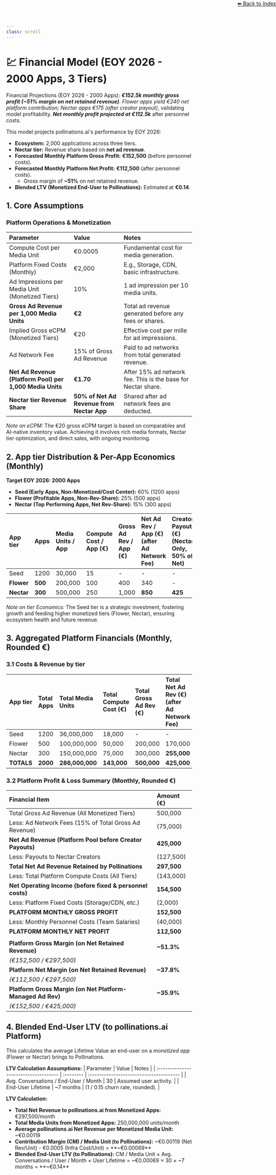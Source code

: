 ```yaml
---
class: scroll
---
```


<div style="text-align: right; position: absolute; top: 0; right: 0;">
<a href="/1">⬅️ Back to Index</a>
</div>

# 💹 **Financial Model (EOY 2026 - 2000 Apps, 3 Tiers)**

<div class="bg-red-100 p-1 pl-6 pr-6 rounded-lg border-l-4 border-red-500 mb-6">
  <p class="text-red-800">Financial Projections (EOY 2026 - 2000 Apps): <strong><em>€152.5k monthly gross profit (~51% margin on net retained revenue)</em></strong>. <em>Flower apps yield €240 net platform contribution; Nectar apps €175 (after creator payout)</em>, validating model profitability. <strong><em>Net monthly profit projected at €112.5k</em></strong> after personnel costs.</p>
</div>

This model projects pollinations.ai's performance by EOY 2026:
*   **Ecosystem:** 2,000 applications across three tiers.
*   **Nectar tier:** Revenue share based on **net ad revenue**.
*   **Forecasted Monthly Platform Gross Profit:** **€152,500** (before personnel costs).
*   **Forecasted Monthly Platform Net Profit:** **€112,500** (after personnel costs).
    *   Gross margin of **~51%** on net retained revenue.
*   **Blended LTV (Monetized End-User to Pollinations):** Estimated at **€0.14**.

## 1. Core Assumptions

### Platform Operations & Monetization

| Parameter                                     | Value                                      | Notes                                                         |
| :-------------------------------------------- | :----------------------------------------- | :------------------------------------------------------------ |
| Compute Cost per Media Unit                   | €0.0005                                    | Fundamental cost for media generation.                        |
| Platform Fixed Costs (Monthly)                | €2,000                                     | E.g., Storage, CDN, basic infrastructure.                     |
| Ad Impressions per Media Unit (Monetized Tiers) | 10%                                        | 1 ad impression per 10 media units.                           |
| **Gross Ad Revenue per 1,000 Media Units**    | **€2**                                     | Total ad revenue generated before any fees or shares.         |
| Implied Gross eCPM (Monetized Tiers)          | €20                                        | Effective cost per mille for ad impressions.                  |
| Ad Network Fee                                | 15% of Gross Ad Revenue                    | Paid to ad networks from total generated revenue.             |
| **Net Ad Revenue (Platform Pool) per 1,000 Media Units** | **€1.70**                       | After 15% ad network fee. This is the base for Nectar share. |
| **Nectar tier Revenue Share**                | **50% of Net Ad Revenue from Nectar App** | Shared after ad network fees are deducted.                    |

*Note on eCPM:* The €20 gross eCPM target is based on comparables and AI-native inventory value. Achieving it involves rich media formats, Nectar tier optimization, and direct sales, with ongoing monitoring.

## 2. App tier Distribution & Per-App Economics (Monthly)

**Target EOY 2026: 2000 Apps**
*   **Seed (Early Apps, Non-Monetized/Cost Center):** 60% (1200 apps)
*   **Flower (Profitable Apps, Non-Rev-Share):** 25% (500 apps)
*   **Nectar (Top Performing Apps, Net Rev-Share):** 15% (300 apps)

| App tier    | Apps | Media Units / App | Compute Cost / App (€) | Gross Ad Rev / App (€) | Net Ad Rev / App (€) (after Ad Network Fee) | Creator Payout (€) (Nectar Only, 50% of Net) | pollinations.ai Net Rev / App (€) | **pollinations.ai Net Contribution / App (€)** |
| :---------- | :--- | :---------------- | :--------------------- | :--------------------- | :---------------------------------------------- | :-------------------------------------------- | :----------------------------- | :------------------------------------------ |
| Seed        | 1200 | 30,000            | 15                     | -                      | -                                               | -                                             | -                              | **-15**                                     |
| **Flower**  | **500**| 200,000           | 100                    | 400                    | 340                                             | -                                             | 340                            | **240**                                     |
| **Nectar**  | **300**| 500,000           | 250                    | 1,000                  | **850**                                         | **425**                                       | **425**                        | **175**                                     |

*Note on tier Economics:* The Seed tier is a strategic investment, fostering growth and feeding higher monetized tiers (Flower, Nectar), ensuring ecosystem health and future revenue.

## 3. Aggregated Platform Financials (Monthly, Rounded €)

### 3.1 Costs & Revenue by tier

| App tier    | Total Apps | Total Media Units | Total Compute Cost (€) | Total Gross Ad Rev (€) | Total Net Ad Rev (€) (after Ad Network Fee) | Total Creator Payouts (€) | pollinations.ai Net Rev (€) (after payouts) | **Total pollinations.ai Net Contribution (€)** |
| :---------- | :--------- | :---------------- | :--------------------- | :--------------------- | :---------------------------------------------- | :------------------------ | :--------------------------------------- | :------------------------------------------ |
| Seed        | 1200       | 36,000,000        | 18,000                 | -                      | -                                               | -                         | -                                        | **-18,000**                                 |
| Flower      | 500        | 100,000,000       | 50,000                 | 200,000                | 170,000                                         | -                         | 170,000                                  | **120,000**                                 |
| Nectar      | 300        | 150,000,000       | 75,000                 | 300,000                | **255,000**                                     | **127,500**               | **127,500**                              | **52,500**                                  |
| **TOTALS**  | **2000**   | **286,000,000**   | **143,000**            | **500,000**            | **425,000**                                     | **127,500**               | **297,500**                              | **154,500**                                 |

### 3.2 Platform Profit & Loss Summary (Monthly, Rounded €)

| Financial Item                                                      | Amount (€)      |
| :------------------------------------------------------------------ | :-------------- |
| Total Gross Ad Revenue (All Monetized Tiers)                        | 500,000         |
| Less: Ad Network Fees (15% of Total Gross Ad Revenue)               | (75,000)        |
| **Net Ad Revenue (Platform Pool before Creator Payouts)**           | **425,000**     |
| Less: Payouts to Nectar Creators                                   | (127,500)       |
| **Total Net Ad Revenue Retained by Pollinations**                   | **297,500**     |
| Less: Total Platform Compute Costs (All Tiers)                      | (143,000)       |
| **Net Operating Income (before fixed & personnel costs)**           | **154,500**     |
| Less: Platform Fixed Costs (Storage/CDN, etc.)                      | (2,000)         |
| **PLATFORM MONTHLY GROSS PROFIT**                                   | **152,500**     |
| Less: Monthly Personnel Costs (Team Salaries)                       | (40,000)        |
| **PLATFORM MONTHLY NET PROFIT**                                     | **112,500**     |
|                                                                     |                 |
| **Platform Gross Margin (on Net Retained Revenue)**                 | **~51.3%**      | 
| *(€152,500 / €297,500)*                                             |                 |
| **Platform Net Margin (on Net Retained Revenue)**                   | **~37.8%**      |
| *(€112,500 / €297,500)*                                             |                 |
| **Platform Gross Margin (on Net Platform-Managed Ad Rev)**          | **~35.9%**      |
| *(€152,500 / €425,000)*                                             |                 |


## 4. Blended End-User LTV (to pollinations.ai Platform)

This calculates the average Lifetime Value an end-user on a *monetized app* (Flower or Nectar) brings to Pollinations.

**LTV Calculation Assumptions:**
| Parameter                             | Value     | Notes                                   |
| :------------------------------------ | :-------- | :-------------------------------------- |
| Avg. Conversations / End-User / Month | 30        | Assumed user activity.                  |
| End-User Lifetime                     | ~7 months | (1 / 0.15 churn rate, rounded).         |

**LTV Calculation:**
*   **Total Net Revenue to pollinations.ai from Monetized Apps:** €297,500/month
*   **Total Media Units from Monetized Apps:** 250,000,000 units/month
*   **Average pollinations.ai Net Revenue per Monetized Media Unit:** ~€0.00119
*   **Contribution Margin (CM) / Media Unit (to Pollinations):**
    ~€0.00119 (Net Rev/Unit) - €0.0005 (Infra Cost/Unit) = **~€0.00069**
*   **Blended End-User LTV (to Pollinations):**
    CM / Media Unit × Avg. Conversations / User / Month × User Lifetime
    = ~€0.00069 × 30 × ~7 months = **~€0.14**